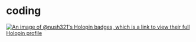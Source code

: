 # coding
[![An image of @nush321's Holopin badges, which is a link to view their full Holopin profile](https://holopin.me/nush321)](https://holopin.io/@nush321)
